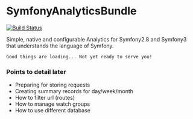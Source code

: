 SymfonyAnalyticsBundle
==========================

[![Build Status](https://travis-ci.org/ajaxray/SymfonyAnalyticsBundle.svg?branch=master)](https://travis-ci.org/ajaxray/SymfonyAnalyticsBundle)


Simple, native and configurable Analytics for Symfony2.8 and Symfony3 that understands the language of Symfony.  

    Good things are loading... Not yet ready to serve you!
     
### Points to detail later

* Preparing for storing requests
* Creating summary records for day/week/month
* How to filter url (routes)
* How to manage watch groups
* How to use different database